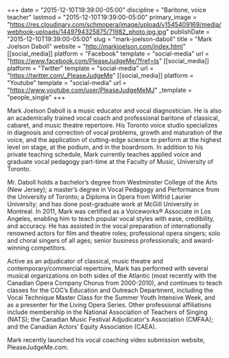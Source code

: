 +++
date = "2015-12-10T19:39:00-05:00"
discipline = "Baritone, voice teacher"
lastmod = "2015-12-10T19:39:00-05:00"
primary_image = "https://res.cloudinary.com/schmopera/image/upload/v1545409169/media/webhook-uploads/1449794325875/71982_photo.jpg.jpg"
publishDate = "2015-12-10T19:39:00-05:00"
slug = "mark-joelson-daboll"
title = "Mark Joelson Daboll"
website = "http://markjoelson.com/index.html"
[[social_media]]
platform = "Facebook"
template = "social-media"
url = "https://www.facebook.com/PleaseJudgeMe/?fref=ts"
[[social_media]]
platform = "Twitter"
template = "social-media"
url = "https://twitter.com/_PleaseJudgeMe"
[[social_media]]
platform = "Youtube"
template = "social-media"
url = "https://www.youtube.com/user/PleaseJudgeMeMJ"
_template = "people_single"
+++

Mark Joelson Daboll is a music educator and vocal diagnostician. He is also an academically trained vocal coach and professional baritone of classical, cabaret, and music theatre repertoire. His Toronto voice studio specializes in diagnosis and correction of vocal problems, growth and maturation of the voice, and the application of cutting-edge science to perform at the highest level on stage, at the podium, and in the boardroom.  In addition to his private teaching schedule, Mark currently teaches applied voice and graduate vocal pedagogy part-time at the Faculty of Music, University of Toronto.
 
Mr. Daboll holds a bachelor’s degree from Westminster College of the Arts (New Jersey); a master’s degree in Vocal Pedagogy and Performance from the University of Toronto; a Diploma in Opera from Wilfrid Laurier University; and has done post-graduate work at McGill University in Montreal. In 2011, Mark was certified as a Voiceworks® Associate in Los Angeles, enabling him to teach popular vocal styles with ease, credibility, and accuracy. He has assisted in the vocal preparation of internationally renowned actors for film and theatre roles; professional opera singers; solo and choral singers of all ages; senior business professionals; and award-winning competitors.
 
Active as an adjudicator of classical, music theatre and contemporary/commercial repertoire, Mark has performed with several musical organizations on both sides of the Atlantic (most recently with the Canadian Opera Company Chorus from 2000-2010), and continues to teach classes for the COC’s Education and Outreach Department, including the Vocal Technique Master Class for the Summer Youth Intensive Week, and as a presenter for the Living Opera Series.  Other professional affiliations include membership in the National Association of Teachers of Singing (NATS); the Canadian Music Festival Adjudicator's Association (CMFAA); and the Canadian Actors’ Equity Association (CAEA).
 
Mark recently launched his vocal coaching video submission website, PleaseJudgeMe.com.

